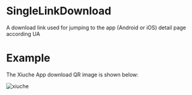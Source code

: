 # SingleLinkDownload
A download link used for jumping to the app (Android or iOS) detail page according UA


# Example
The Xiuche App download QR image is shown below:

![](http://xiuche.sinaapp.com/download_qr.jpg "xiuche")
